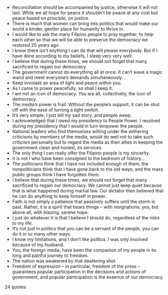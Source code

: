  - Reconciliation should be accompanied by justice, otherwise it will not last. While we all hope for peace it shouldn’t be peace at any cost but peace based on principle, on justice.
 - There is much that women can bring into politics that would make our world a kinder, gentler place for humanity to thrive in.
 - I would like to ask the many Filipino people to pray together, to help each other so that we will be able to preserve the democracy we restored 20 years ago.
 - I know there isn’t anything I can do that will please everybody. But if I have done according to my beliefs, I sleep very very well.
 - I believe that during these times, we should not forget that many sacrificed to regain our democracy.
 - The government cannot do everything all at once. It can’t wave a magic wand and meet everyone’s demands simultaneously...
 - Keep inviolate an area of light and peace within you.
 - As I came to power peacefully, so shall I keep it.
 - I am not an icon of democracy. You are all, collectively, the icon of democracy.
 - The media’s power is frail. Without the people’s support, it can be shut off with the ease of turning a light switch.
 - It’s very simple, I just tell my sad story, and people weep.
 - I acknowledged that I owed my presidency to People Power. I resolved during my presidency that I would in turn empower the people.
 - National leaders who find themselves wilting under the withering criticisms by members of the media, would do well not to take such criticism personally but to regard the media as their allies in keeping the government clean and honest, its services.
 - The only thing I can really offer the Filipino people is my sincerity.
 - It is not I who have been consigned to the bedroom of history...
 - The politicians think that I have not included enough of them; the nonpoliticians think that I have gone back to the old ways; and the mass public groups think I have forgotten them.
 - I believe that during these times, we should not forget that many sacrificed to regain our democracy. We cannot just keep quiet because that is what happened during martial law. Our dictator then believed that he can do anything to keep himself in power.
 - Faith is not simply a patience that passively suffers until the storm is past. Rather, it is a spirit that bears things – with resignations, yes, but above all, with blazing, serene hope.
 - I just do whatever it is that I believe I should do, regardless of the risks to my life.
 - It’s not just in politics that you can be a servant of the people, you can do it in so many other ways.
 - I know my limitations, and I don’t like politics. I was only involved because of my husband.
 - You, the foreign media, have been the companion of my people in its long and painful journey to freedom.
 - The nation was awakened by that deafening shot.
 - Freedom of expression – in particular, freedom of the press – guarantees popular participation in the decisions and actions of government, and popular participation is the essence of our democracy.

24 quotes